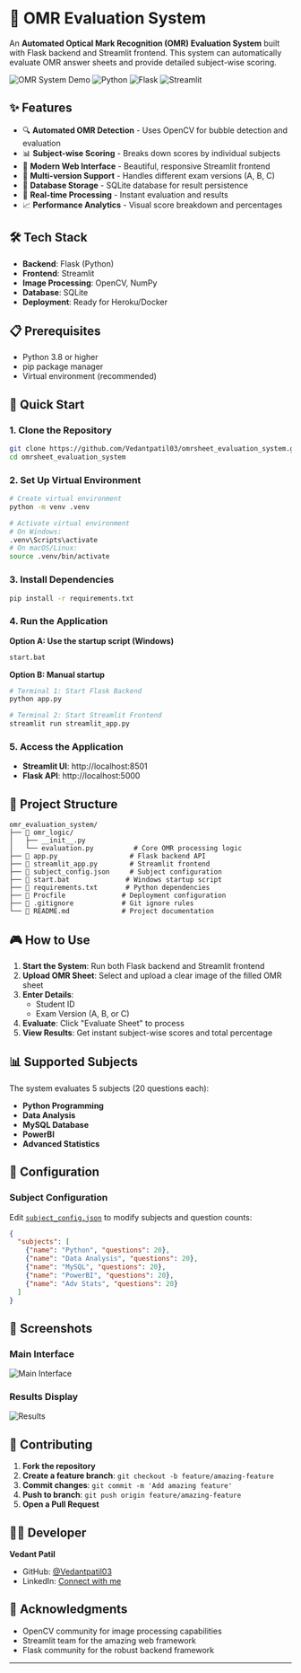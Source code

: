 # 🎯 OMR Evaluation System

An **Automated Optical Mark Recognition (OMR) Evaluation System** built with Flask backend and Streamlit frontend. This system can automatically evaluate OMR answer sheets and provide detailed subject-wise scoring.

![OMR System Demo](https://img.shields.io/badge/Status-Active-green) ![Python](https://img.shields.io/badge/Python-3.8+-blue) ![Flask](https://img.shields.io/badge/Flask-2.0+-red) ![Streamlit](https://img.shields.io/badge/Streamlit-1.0+-orange)

## ✨ Features

- 🔍 **Automated OMR Detection** - Uses OpenCV for bubble detection and evaluation
- 📊 **Subject-wise Scoring** - Breaks down scores by individual subjects
- 🎨 **Modern Web Interface** - Beautiful, responsive Streamlit frontend
- 📱 **Multi-version Support** - Handles different exam versions (A, B, C)
- 💾 **Database Storage** - SQLite database for result persistence
- 🚀 **Real-time Processing** - Instant evaluation and results
- 📈 **Performance Analytics** - Visual score breakdown and percentages

## 🛠️ Tech Stack

- **Backend**: Flask (Python)
- **Frontend**: Streamlit
- **Image Processing**: OpenCV, NumPy
- **Database**: SQLite
- **Deployment**: Ready for Heroku/Docker

## 📋 Prerequisites

- Python 3.8 or higher
- pip package manager
- Virtual environment (recommended)

## 🚀 Quick Start

### 1. Clone the Repository
```bash
git clone https://github.com/Vedantpatil03/omrsheet_evaluation_system.git
cd omrsheet_evaluation_system
```

### 2. Set Up Virtual Environment
```bash
# Create virtual environment
python -m venv .venv

# Activate virtual environment
# On Windows:
.venv\Scripts\activate
# On macOS/Linux:
source .venv/bin/activate
```

### 3. Install Dependencies
```bash
pip install -r requirements.txt
```

### 4. Run the Application

**Option A: Use the startup script (Windows)**
```bash
start.bat
```

**Option B: Manual startup**
```bash
# Terminal 1: Start Flask Backend
python app.py

# Terminal 2: Start Streamlit Frontend
streamlit run streamlit_app.py
```

### 5. Access the Application
- **Streamlit UI**: http://localhost:8501
- **Flask API**: http://localhost:5000

## 📁 Project Structure

```
omr_evaluation_system/
├── 📁 omr_logic/
│   ├── __init__.py
│   └── evaluation.py          # Core OMR processing logic
├── 📄 app.py                  # Flask backend API
├── 📄 streamlit_app.py        # Streamlit frontend
├── 📄 subject_config.json     # Subject configuration
├── 📄 start.bat              # Windows startup script
├── 📄 requirements.txt       # Python dependencies
├── 📄 Procfile              # Deployment configuration
├── 📄 .gitignore            # Git ignore rules
└── 📄 README.md             # Project documentation
```

## 🎮 How to Use

1. **Start the System**: Run both Flask backend and Streamlit frontend
2. **Upload OMR Sheet**: Select and upload a clear image of the filled OMR sheet
3. **Enter Details**: 
   - Student ID
   - Exam Version (A, B, or C)
4. **Evaluate**: Click "Evaluate Sheet" to process
5. **View Results**: Get instant subject-wise scores and total percentage

## 📊 Supported Subjects

The system evaluates 5 subjects (20 questions each):
- **Python Programming**
- **Data Analysis** 
- **MySQL Database**
- **PowerBI**
- **Advanced Statistics**

## 🔧 Configuration

### Subject Configuration
Edit [`subject_config.json`](subject_config.json) to modify subjects and question counts:

```json
{
  "subjects": [
    {"name": "Python", "questions": 20},
    {"name": "Data Analysis", "questions": 20},
    {"name": "MySQL", "questions": 20},
    {"name": "PowerBI", "questions": 20},
    {"name": "Adv Stats", "questions": 20}
  ]
}
```

## 📸 Screenshots

### Main Interface
![Main Interface](https://via.placeholder.com/800x400?text=OMR+Evaluation+Interface)

### Results Display
![Results](https://via.placeholder.com/800x400?text=Subject-wise+Results)


## 🤝 Contributing

1. **Fork the repository**
2. **Create a feature branch**: `git checkout -b feature/amazing-feature`
3. **Commit changes**: `git commit -m 'Add amazing feature'`
4. **Push to branch**: `git push origin feature/amazing-feature`
5. **Open a Pull Request**



## 👨‍💻 Developer

**Vedant Patil**
- GitHub: [@Vedantpatil03](https://github.com/Vedantpatil03)
- LinkedIn: [Connect with me](https://linkedin.com/in/vedant-patil)



## 🙏 Acknowledgments

- OpenCV community for image processing capabilities
- Streamlit team for the amazing web framework
- Flask community for the robust backend framework

---

